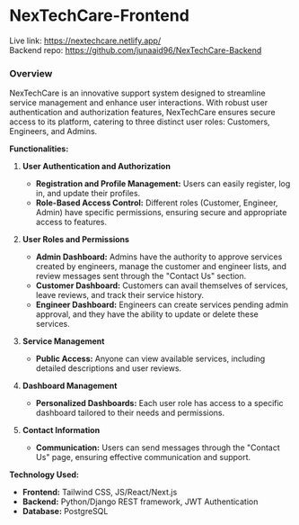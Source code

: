 # NexTechCare-Frontend

Live link: https://nextechcare.netlify.app/ <br>
Backend repo: https://github.com/junaaid96/NexTechCare-Backend

### Overview

NexTechCare is an innovative support system designed to streamline service management and enhance user interactions. With robust user authentication and authorization features, NexTechCare ensures secure access to its platform, catering to three distinct user roles: Customers, Engineers, and Admins. 

**Functionalities:**

1. **User Authentication and Authorization**
   - **Registration and Profile Management:** Users can easily register, log in, and update their profiles.
   - **Role-Based Access Control:** Different roles (Customer, Engineer, Admin) have specific permissions, ensuring secure and appropriate access to features.

2. **User Roles and Permissions**
   - **Admin Dashboard:** Admins have the authority to approve services created by engineers, manage the customer and engineer lists, and review messages sent through the "Contact Us" section.
   - **Customer Dashboard:** Customers can avail themselves of services, leave reviews, and track their service history.
   - **Engineer Dashboard:** Engineers can create services pending admin approval, and they have the ability to update or delete these services.

3. **Service Management**
   - **Public Access:** Anyone can view available services, including detailed descriptions and user reviews.

4. **Dashboard Management**
   - **Personalized Dashboards:** Each user role has access to a specific dashboard tailored to their needs and permissions.

5. **Contact Information**
   - **Communication:** Users can send messages through the "Contact Us" page, ensuring effective communication and support.

**Technology Used:**
   - **Frontend:** Tailwind CSS, JS/React/Next.js
   - **Backend:** Python/Django REST framework, JWT Authentication 
   - **Database:** PostgreSQL
